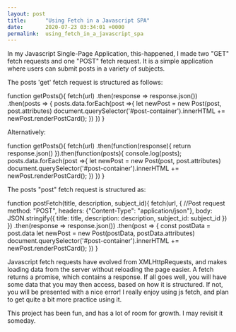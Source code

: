 ```yaml
---
layout: post
title:      "Using Fetch in a Javascript SPA"
date:       2020-07-23 03:34:01 +0000
permalink:  using_fetch_in_a_javascript_spa
---
```



In my Javascript Single-Page Application, this-happened, I made two "GET" fetch requests and one "POST" fetch request. It is a simple application where users can submit posts in a variety of subjects.

The posts 'get' fetch request is structured as follows:

function getPosts(){
  fetch(url)
  .then(response => response.json())
  .then(posts => {
    posts.data.forEach(post =>{
      let newPost = new Post(post, post.attributes)
      document.querySelector('#post-container').innerHTML += newPost.renderPostCard();
      })
    })
	}


Alternatively:

function getPosts(){
  fetch(url)
  .then(function(response){
    return response.json()
  }).then(function(posts){
    console.log(posts);
    posts.data.forEach(post =>{
      let newPost = new Post(post, post.attributes)
      document.querySelector('#post-container').innerHTML += newPost.renderPostCard();
    })
  })
}


The posts "post" fetch request is structured as:

function postFetch(title, description, subject_id){
  fetch(url, {
    //Post request
    method: "POST",
    headers: {"Content-Type": "application/json"},
    body: JSON.stringify({
      title: title,
      description: description,
      subject_id: subject_id
    })
  })
  .then(response => response.json())
  .then(post => {
    const postData = post.data
    let newPost = new Post(postData, postData.attributes)
    document.querySelector('#post-container').innerHTML += newPost.renderPostCard();
  })
}

Javascript fetch requests have evolved from XMLHttpRequests, and makes loading data from the server without reloading the page easier. A fetch returns a promise, which contains a response. If all goes well, you will have some data that you may then access, based on how it is structured. If not, you will be presented with a nice error! I really enjoy using js fetch, and plan to get quite a bit more practice using it. 


This project has been fun, and has a lot of room for growth. I may revisit it someday.

